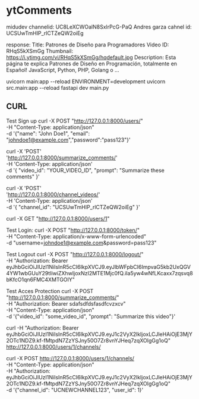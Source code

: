 # ytComments

midudev channelid: UC8LeXCWOalN8SxlrPcG-PaQ
Andres garza cahnel id: UCSUwTmHIP_rlCTZeQW2oiEg

response:
Title: Patrones de Diseño para Programadores
Video ID: RHqS5kXSmGg
Thumbnail: https://i.ytimg.com/vi/RHqS5kXSmGg/hqdefault.jpg
Description: Esta página te explica Patrones de Diseño en Programación, totalmente en Español! JavaScript, Python, PHP, Golang o ...

uvicorn main:app --reload
ENVIRONMENT=development uvicorn src.main:app --reload
fastapi dev main.py

## CURL

Test Sign up
curl -X POST "http://127.0.0.1:8000/users/" \
 -H "Content-Type: application/json" \
 -d '{"name": "John Doe1", "email": "johndoe1@example.com","password":"pass123"}'

curl -X 'POST' \
 'http://127.0.0.1:8000/summarize_comments/' \
 -H 'Content-Type: application/json' \
 -d '{
"video_id": "YOUR_VIDEO_ID",
"prompt": "Summarize these comments"
}'

curl -X 'POST' \
 'http://127.0.0.1:8000/channel_videos/' \
 -H 'Content-Type: application/json' \
 -d '{
"channel_id": "UCSUwTmHIP_rlCTZeQW2oiEg"
}'

curl -X GET "http://127.0.0.1:8000/users/1"

Test Login:
curl -X POST "http://127.0.0.1:8000/token/" \
-H "Content-Type: application/x-www-form-urlencoded" \
-d "username=johndoe1@example.com&password=pass123"

Test Logout
curl -X POST "http://127.0.0.1:8000/logout/" \
-H "Authorization: Bearer eyJhbGciOiJIUzI1NiIsInR5cCI6IkpXVCJ9.eyJlbWFpbCI6ImpvaG5kb2UxQGV4YW1wbGUuY29tIiwiZXhwIjoxNzI2MTE1Mjc0fQ.iIa5yw4wNfLKcaxx7zqsvq8bKfcO1qn6FMC4XMTGOIY"

Test Acces Protection
curl -X POST "http://127.0.0.1:8000/summarize_comments/" \
-H "Authorization: Bearer sdafsdfdsfasdfcvzxcv" \
-H "Content-Type: application/json" \
-d '{"video_id": "some_video_id", "prompt": "Summarize this video"}'

curl -H "Authorization: Bearer eyJhbGciOiJIUzI1NiIsInR5cCI6IkpXVCJ9.eyJ1c2VyX2lkIjoxLCJleHAiOjE3MjY2OTc1NDZ9.kf-fMtpdN7ZzYSJny50O7Zr8vnYJHeq7zqXOIgGg1oQ" http://127.0.0.1:8000/users/1/channels/

curl -X POST http://127.0.0.1:8000/users/1/channels/ \
 -H "Content-Type: application/json" \
 -H "Authorization: eyJhbGciOiJIUzI1NiIsInR5cCI6IkpXVCJ9.eyJ1c2VyX2lkIjoxLCJleHAiOjE3MjY2OTc1NDZ9.kf-fMtpdN7ZzYSJny50O7Zr8vnYJHeq7zqXOIgGg1oQ" \
 -d '{"channel_id": "UCNEWCHANNEL123", "user_id": 1}'
